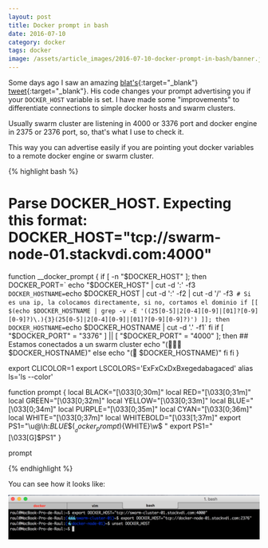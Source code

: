 ```yaml
---
layout: post
title: Docker prompt in bash
date: 2016-07-10
category: docker
tags: docker 
image: /assets/article_images/2016-07-10-docker-prompt-in-bash/banner.jpg
---
```

Some days ago I saw an amazing [blat's](https://twitter.com/ferblape){:target="_blank"} [tweet](https://twitter.com/ferblape/status/735073552127365120){:target="_blank"}. His code changes your prompt advertising you if your `DOCKER_HOST` variable is set. I have made some "improvements" to differentiate connections to simple docker hosts and swarm clusters. 

Usually swarm cluster are listening in 4000 or 3376 port and docker engine in 2375 or 2376 port, so, that's what I use to check it.

This way you can advertise easily if you are pointing yout docker variables to a remote docker engine or swarm cluster.

{% highlight bash %}
# Parse DOCKER_HOST. Expecting this format: DOCKER_HOST="tcp://swarm-node-01.stackvdi.com:4000"
function __docker_prompt {
  if [ -n "$DOCKER_HOST" ]; then
    DOCKER_PORT=` echo "$DOCKER_HOST" | cut -d ':' -f3 `
    DOCKER_HOSTNAME=`echo $DOCKER_HOST | cut -d ':' -f2 | cut -d '/' -f3`
    # Si es una ip, la colocamos directamente, si no, cortamos el dominio
    if [[ $(echo $DOCKER_HOSTNAME | grep -v -E '((25[0-5]|2[0-4][0-9]|[01]?[0-9][0-9]?)\.){3}(25[0-5]|2[0-4][0-9]|[01]?[0-9][0-9]?)') ]]; then
         DOCKER_HOSTNAME=`echo $DOCKER_HOSTNAME | cut -d '.' -f1`
    fi
    if [ "$DOCKER_PORT" = "3376" ] || [ "$DOCKER_PORT" = "4000" ]; then
       ## Estamos conectados a un swarm cluster
       echo "(🐳🐳🐳 $DOCKER_HOSTNAME)"
    else
       echo "(🐳 $DOCKER_HOSTNAME)"
    fi
  fi
}

export CLICOLOR=1
export LSCOLORS='ExFxCxDxBxegedabagaced'
alias ls='ls --color'

function prompt {
  local BLACK="\[\033[0;30m\]"
  local RED="\[\033[0;31m\]"
  local GREEN="\[\033[0;32m\]"
  local YELLOW="\[\033[0;33m\]"
  local BLUE="\[\033[0;34m\]"
  local PURPLE="\[\033[0;35m\]"
  local CYAN="\[\033[0;36m\]"
  local WHITE="\[\033[0;37m\]"
  local WHITEBOLD="\[\033[1;37m\]"
  export PS1="\u@\h:${BLUE}\$(__docker_prompt)${WHITE}\w$ "
  export PS1="\[\033[G\]$PS1"
}

prompt

{% endhighlight %}

You can see how it looks like:

![Screenshot](/assets/article_images/2016-07-10-docker-prompt-in-bash/docker-prompt.png)
